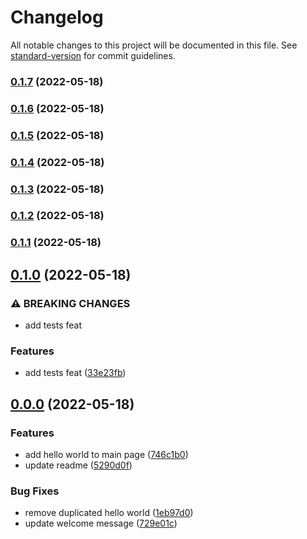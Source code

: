 # Changelog

All notable changes to this project will be documented in this file. See [standard-version](https://github.com/conventional-changelog/standard-version) for commit guidelines.

### [0.1.7](https://github.com/eLucis198/StandardCommitsExample/compare/v0.1.6...v0.1.7) (2022-05-18)

### [0.1.6](https://github.com/eLucis198/StandardCommitsExample/compare/v0.1.5...v0.1.6) (2022-05-18)

### [0.1.5](https://github.com/eLucis198/StandardCommitsExample/compare/v0.1.4...v0.1.5) (2022-05-18)

### [0.1.4](https://github.com/eLucis198/StandardCommitsExample/compare/v0.1.3...v0.1.4) (2022-05-18)

### [0.1.3](https://github.com/eLucis198/StandardCommitsExample/compare/v0.1.2...v0.1.3) (2022-05-18)

### [0.1.2](https://github.com/eLucis198/StandardCommitsExample/compare/v0.1.1...v0.1.2) (2022-05-18)

### [0.1.1](https://github.com/eLucis198/StandardCommitsExample/compare/v0.1.0...v0.1.1) (2022-05-18)

## [0.1.0](https://github.com/eLucis198/StandardCommitsExample/compare/v0.0.0...v0.1.0) (2022-05-18)


### ⚠ BREAKING CHANGES

* add tests feat

### Features

* add tests feat ([33e23fb](https://github.com/eLucis198/StandardCommitsExample/commit/33e23fbb4ac4ae7ba5d6d80764a6a48d333d855b))

## [0.0.0](https://github.com/eLucis198/StandardCommitsExample/compare/v2.1.1...v0.0.0) (2022-05-18)


### Features

* add hello world to main page ([746c1b0](https://github.com/eLucis198/StandardCommitsExample/commit/746c1b0331642eb7fd23cb7bc6e2730a5a2e1abe))
* update readme ([5290d0f](https://github.com/eLucis198/StandardCommitsExample/commit/5290d0fedce494308ba8377003764b391927c83a))


### Bug Fixes

* remove duplicated hello world ([1eb97d0](https://github.com/eLucis198/StandardCommitsExample/commit/1eb97d0aac93e44188f80914a87c06167a44830e))
* update welcome message ([729e01c](https://github.com/eLucis198/StandardCommitsExample/commit/729e01c9afdf799e2a7e88a896f27277c98a91a1))
